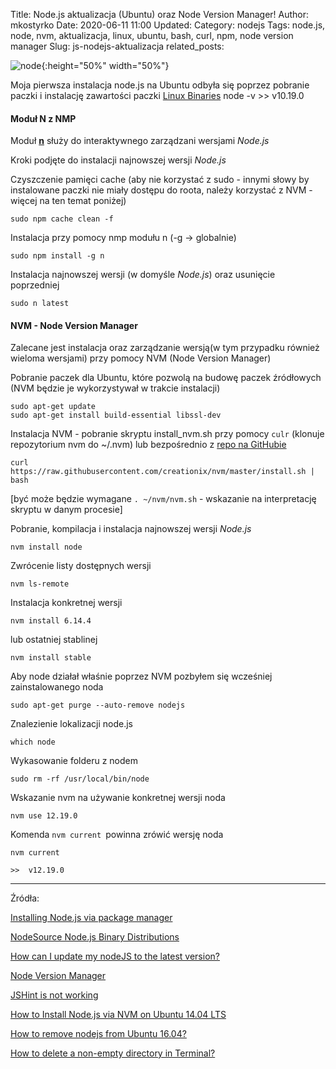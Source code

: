 Title: Node.js aktualizacja (Ubuntu) oraz Node Version Manager!
Author: mkostyrko
Date: 2020-06-11 11:00
Updated:
Category: nodejs
Tags: node.js, node, nvm, aktualizacja, linux, ubuntu, bash, curl, npm, node version manager
Slug: js-nodejs-aktualizacja
related_posts:

![node](https://upload.wikimedia.org/wikipedia/commons/thumb/d/d9/Node.js_logo.svg/1024px-Node.js_logo.svg.png#center){:height="50%" width="50%"}

Moja pierwsza instalacja node.js na Ubuntu odbyła się poprzez pobranie paczki i instalację zawartości paczki [Linux Binaries](https://nodejs.org/en/download/) 
    node -v
    >> v10.19.0
    
#### Moduł N z NMP

Moduł [**n**](https://www.npmjs.com/package/n) służy do interaktywnego zarządzani wersjami *Node.js*

Kroki podjęte do instalacji najnowszej wersji *Node.js*

Czyszczenie pamięci cache (aby nie korzystać z sudo - innymi słowy by instalowane paczki nie miały dostępu do roota, należy korzystać z NVM - więcej na ten temat poniżej)

    sudo npm cache clean -f

Instalacja przy pomocy nmp modułu n (-g -> globalnie)

    sudo npm install -g n

Instalacja najnowszej wersji (w domyśle *Node.js*) oraz usunięcie poprzedniej

    sudo n latest

#### NVM - Node Version Manager

Zalecane jest instalacja oraz zarządzanie wersją(w tym przypadku również wieloma wersjami) przy pomocy NVM (Node Version Manager)

Pobranie paczek dla Ubuntu, które pozwolą na budowę paczek źródłowych (NVM będzie je wykorzystywał w trakcie instalacji)

    sudo apt-get update
    sudo apt-get install build-essential libssl-dev

Instalacja NVM - pobranie skryptu install_nvm.sh przy pomocy `culr` (klonuje repozytorium nvm do ~/.nvm) lub bezpośrednio z [repo na GitHubie](https://github.com/nvm-sh/nvm/blob/master/install.sh)

    curl https://raw.githubusercontent.com/creationix/nvm/master/install.sh | bash

[być może będzie wymagane `. ~/nvm/nvm.sh` - wskazanie na interpretację skryptu w danym procesie]

Pobranie, kompilacja i instalacja najnowszej wersji *Node.js*

    nvm install node

Zwrócenie listy dostępnych wersji

    nvm ls-remote

Instalacja konkretnej wersji

    nvm install 6.14.4

lub ostatniej stablinej

    nvm install stable


Aby node działał właśnie poprzez NVM pozbyłem się wcześniej zainstalowanego noda

    sudo apt-get purge --auto-remove nodejs

Znalezienie lokalizacji node.js

    which node

Wykasowanie folderu z nodem

    sudo rm -rf /usr/local/bin/node

Wskazanie nvm na używanie konkretnej wersji noda

    nvm use 12.19.0

Komenda `nvm current `powinna zrówić wersję noda

    nvm current

    >>  v12.19.0

---

Źródła:

[Installing Node.js via package manager](https://nodejs.org/en/download/package-manager/#debian-and-ubuntu-based-linux-distributions-enterprise-linux-fedora-and-snap-packages)

[NodeSource Node.js Binary Distributions](https://github.com/nodesource/distributions/blob/master/README.md)

[How can I update my nodeJS to the latest version?](https://askubuntu.com/questions/426750/how-can-i-update-my-nodejs-to-the-latest-version)

[Node Version Manager](https://github.com/nvm-sh/nvm)


[JSHint is not working](https://stackoverflow.com/questions/30666177/jshint-is-not-working)

[How to Install Node.js via NVM on Ubuntu 14.04 LTS](https://www.liquidweb.com/kb/how-to-install-node-js-via-nvm-node-version-manager-on-ubuntu-14-04-lts/)

[How to remove nodejs from Ubuntu 16.04?](https://askubuntu.com/questions/786015/how-to-remove-nodejs-from-ubuntu-16-04)

[How to delete a non-empty directory in Terminal?](https://askubuntu.com/questions/217893/how-to-delete-a-non-empty-directory-in-terminal)